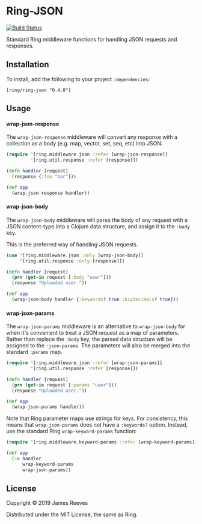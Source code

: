 # Ring-JSON

[![Build Status](https://travis-ci.org/ring-clojure/ring-json.svg?branch=master)](https://travis-ci.org/ring-clojure/ring-json)

Standard Ring middleware functions for handling JSON requests and
responses.

## Installation

To install, add the following to your project `:dependencies`:

    [ring/ring-json "0.4.0"]


## Usage

#### wrap-json-response

The `wrap-json-response` middleware will convert any response with a
collection as a body (e.g. map, vector, set, seq, etc) into JSON:

```clojure
(require '[ring.middleware.json :refer [wrap-json-response]]
         '[ring.util.response :refer [response]])

(defn handler [request]
  (response {:foo "bar"}))

(def app
  (wrap-json-response handler))
```


#### wrap-json-body

The `wrap-json-body` middleware will parse the body of any request
with a JSON content-type into a Clojure data structure, and assign it
to the `:body` key.

This is the preferred way of handling JSON requests.

```clojure
(use '[ring.middleware.json :only [wrap-json-body]]
     '[ring.util.response :only [response]])

(defn handler [request]
  (prn (get-in request [:body "user"]))
  (response "Uploaded user."))

(def app
  (wrap-json-body handler {:keywords? true :bigdecimals? true}))
```


#### wrap-json-params

The `wrap-json-params` middleware is an alternative to
`wrap-json-body` for when it's convenient to treat a JSON request as a
map of parameters. Rather than replace the `:body` key, the parsed
data structure will be assigned to the `:json-params`. The parameters
will also be merged into the standard `:params` map.

```clojure
(require '[ring.middleware.json :refer [wrap-json-params]]
         '[ring.util.response :refer [response]])

(defn handler [request]
  (prn (get-in request [:params "user"]))
  (response "Uploaded user."))

(def app
  (wrap-json-params handler))
```

Note that Ring parameter maps use strings for keys. For consistency,
this means that `wrap-json-params` does not have a `:keywords?`
option. Instead, use the standard Ring `wrap-keyword-params` function:

```clojure
(require '[ring.middleware.keyword-params :refer [wrap-keyword-params]])

(def app
  (-> handler
      wrap-keyword-params
      wrap-json-params))
```


## License

Copyright © 2019 James Reeves

Distributed under the MIT License, the same as Ring.
